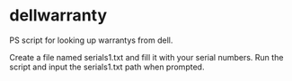 # dellwarranty
PS script for looking up warrantys from dell. 


Create a file named serials1.txt and fill it with your serial numbers. Run the script and input the serials1.txt path when prompted. 
